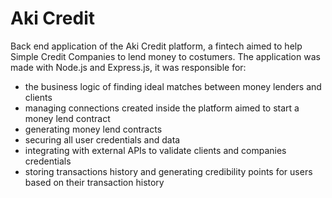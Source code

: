 ﻿# Aki Credit
 
 Back end application of the Aki Credit platform, a fintech aimed to help Simple Credit Companies to lend money to costumers. The application was made with Node.js and Express.js, it was responsible for: 

- the business logic of finding ideal matches between money lenders and clients
- managing connections created inside the platform aimed to start a money lend contract
- generating money lend contracts
- securing all user credentials and data
- integrating with external APIs to validate clients and companies credentials
- storing transactions history and generating credibility points for users based on their transaction history
